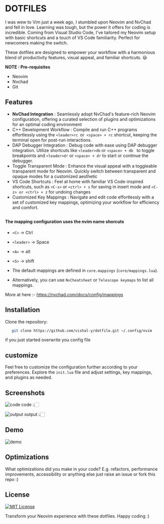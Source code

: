 
# DOTFILES

I was wew to Vim just a week ago, I stumbled upon Neovim and NvChad and fell in love. Learning was tough, but the power it offers for coding is incredible. Coming from Visual Studio Code, I've tailored my Neovim setup with basic shortcuts and a touch of VS Code familiarity. Perfect for newcomers making the switch. 

These dotfiles are designed to empower your workflow with a harmonious blend of productivity features, visual appeal, and familiar shortcuts. 😃


**NOTE : Pre-requisites**
- Neovim
- Nvchad
- Git


## Features

- **NvChad Integration** : Seamlessly adopt NvChad's feature-rich Neovim configuration, offering a curated selection of plugins and optimizations for an optimal coding environment
- C++ Development Workflow : Compile and run C++ programs effortlessly using the `<leader>rc `or` <space> + rc` shortcut, keeping the terminal open for post-run interactions.
- DAP Debugger Integration : Debug code with ease using DAP debugger integration. Utilize shortcuts like `<leader>db` or `<space> + db ` to toggle breakpoints and `<leader>dr` or `<space> + dr` to start or continue the debugger.
- Toggle Transparent Mode : Enhance the visual appeal with a toggleable transparent mode for Neovim. Quickly switch between transparent and opaque modes for a customized aesthetic
- VS Code Shortcuts : Feel at home with familiar VS Code-inspired shortcuts, such as `<C-s>` or `<ctrl> + s` for saving in insert mode and `<C-z> or <ctrl> + z` for undoing changes
- Customized Key Mappings : Navigate and edit code effortlessly with a set of customized key mappings, optimizing your workflow for efficiency and comfort.



##

#### The mapping configuration uses the nvim name shorcuts 

- `<C>` -> Ctrl
- `<leader>` -> Space
- `<A>` -> alt
- `<S>` -> shift

- The default mappings are defined in `core.mappings` (`core/mappings.lua`).
- Alternatively, you can use `NvCheatsheet` or `Telescope keymaps` to list all mappings.

More at here :- https://nvchad.com/docs/config/mappings




## Installation

Clone the repository:

```sh
   git clone https://github.com/vishal-y/dotfile.git ~/.config/nvim
```

if you just started overwrite you config file 

## customize
Feel free to customize the configuration further according to your preferences. Explore the `init.lua` file and adjust settings, key mappings, and plugins as needed.

## Screenshots

![code](https://github.com/vishal-y/dotfile/assets/85288372/1e71aa14-2267-4743-9d29-48a65a0e7ad4)
code 👆🏻

![output](https://github.com/vishal-y/dotfile/assets/85288372/a0cad141-af91-441b-9291-c59f6435262a)
output 👆🏻


## Demo

![demo](https://github.com/vishal-y/dotfile/assets/85288372/8738d9c0-a6a7-4060-b4d7-8ca12e8b5ea6)



## Optimizations

What optimizations did you make in your code? E.g. refactors, performance improvements, accessibility or anything else just raise an issue or fork this repo :)

##

## License

[![MIT License](https://img.shields.io/badge/License-MIT-green.svg)](https://choosealicense.com/licenses/mit/)

Transform your Neovim experience with these dotfiles. Happy coding :) 



